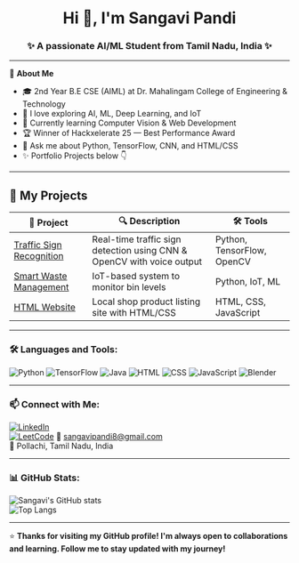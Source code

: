 <h1 align="center">Hi 👋, I'm Sangavi Pandi</h1>
<h3 align="center">✨ A passionate AI/ML Student from Tamil Nadu, India ✨</h3>

---

🌟 **About Me**  
- 🎓 2nd Year B.E CSE (AIML) at Dr. Mahalingam College of Engineering & Technology  
- 🧠 I love exploring AI, ML, Deep Learning, and IoT  
- 🔬 Currently learning Computer Vision & Web Development  
- 🏆 Winner of Hackxelerate 25 — Best Performance Award  
- 💬 Ask me about Python, TensorFlow, CNN, and HTML/CSS  
- ✨ Portfolio Projects below 👇  

---

## 🚀 My Projects

| 🚧 Project | 🔍 Description | 🛠️ Tools |
|-----------|----------------|----------|
| [Traffic Sign Recognition](https://github.com/SangaviPandi/TrafficSign) | Real-time traffic sign detection using CNN & OpenCV with voice output | Python, TensorFlow, OpenCV |
| [Smart Waste Management](https://github.com/SangaviPandi/SmartWaste) | IoT-based system to monitor bin levels | Python, IoT, ML |
| [HTML Website](https://sangavipandi.github.io/HTML-website) | Local shop product listing site with HTML/CSS | HTML, CSS, JavaScript |

---

### 🛠️ Languages and Tools:
![Python](https://img.shields.io/badge/-Python-3776AB?style=for-the-badge&logo=python&logoColor=white)
![TensorFlow](https://img.shields.io/badge/-TensorFlow-FF6F00?style=for-the-badge&logo=tensorflow&logoColor=white)
![Java](https://img.shields.io/badge/-Java-007396?style=for-the-badge&logo=java&logoColor=white)
![HTML](https://img.shields.io/badge/-HTML5-E34F26?style=for-the-badge&logo=html5&logoColor=white)
![CSS](https://img.shields.io/badge/-CSS3-1572B6?style=for-the-badge&logo=css3&logoColor=white)
![JavaScript](https://img.shields.io/badge/-JavaScript-F7DF1E?style=for-the-badge&logo=javascript&logoColor=black)
![Blender](https://img.shields.io/badge/-Blender-F5792A?style=for-the-badge&logo=blender&logoColor=white)

---

### 📫 Connect with Me:
[![LinkedIn](https://img.shields.io/badge/-LinkedIn-blue?style=flat&logo=linkedin&logoColor=white)](https://in.linkedin.com/in/sangavi-pandi-b08230320)  
[![LeetCode](https://img.shields.io/badge/LeetCode-orange?style=flat&logo=leetcode&logoColor=white)](https://leetcode.com/sangavi_pandi/) 
📧 sangavipandi8@gmail.com  
📍 Pollachi, Tamil Nadu, India  

---

### 📊 GitHub Stats:
![Sangavi's GitHub stats](https://github-readme-stats.vercel.app/api?username=SangaviPandi&show_icons=true&theme=radical)  
![Top Langs](https://github-readme-stats.vercel.app/api/top-langs/?username=SangaviPandi&layout=compact&theme=tokyonight)

---

⭐ **Thanks for visiting my GitHub profile! I'm always open to collaborations and learning. Follow me to stay updated with my journey!**

